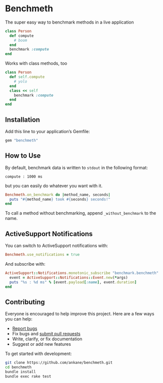 # Benchmeth

The super easy way to benchmark methods in a live application

```ruby
class Person
  def compute
    # boom
  end
  benchmark :compute
end
```

Works with class methods, too

```ruby
class Person
  def self.compute
    # yolo
  end
  class << self
    benchmark :compute
  end
end
```

## Installation

Add this line to your application’s Gemfile:

```ruby
gem "benchmeth"
```

## How to Use

By default, benchmark data is written to `stdout` in the following format:

```
compute : 1000 ms
```

but you can easily do whatever you want with it.

```ruby
Benchmeth.on_benchmark do |method_name, seconds|
  puts "#{method_name} took #{seconds} seconds!"
end
```

To call a method without benchmarking, append `_without_benchmark` to the name.

## ActiveSupport Notifications

You can switch to ActiveSupport notifications with:

```ruby
Benchmeth.use_notifications = true
```

And subscribe with:

```ruby
ActiveSupport::Notifications.monotonic_subscribe "benchmark.benchmeth" do |*args|
  event = ActiveSupport::Notifications::Event.new(*args)
  puts "%s : %d ms" % [event.payload[:name], event.duration]
end
```

## Contributing

Everyone is encouraged to help improve this project. Here are a few ways you can help:

- [Report bugs](https://github.com/ankane/benchmeth/issues)
- Fix bugs and [submit pull requests](https://github.com/ankane/benchmeth/pulls)
- Write, clarify, or fix documentation
- Suggest or add new features

To get started with development:

```sh
git clone https://github.com/ankane/benchmeth.git
cd benchmeth
bundle install
bundle exec rake test
```
